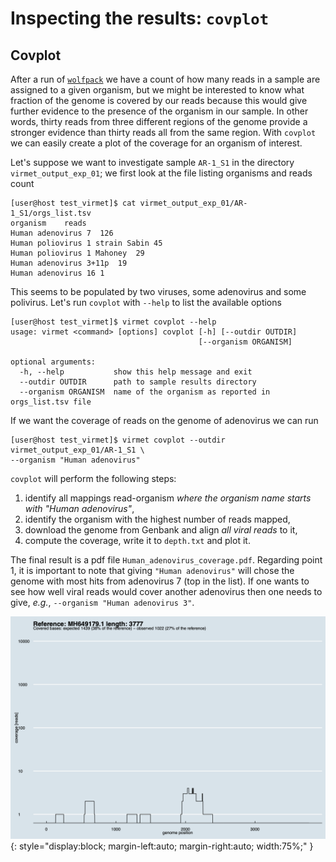 # Inspecting the results: `covplot`

## Covplot

After a run of [`wolfpack`](./Wolfpack.md) we have a count of how many reads
in a sample are assigned to a given organism, but we might be interested to
know what fraction of the genome is covered by our reads because this would
give further evidence to the presence of the organism in our sample. In other
words, thirty reads from three different regions of the genome provide a stronger
evidence than thirty reads all from the same region. With `covplot` we can
easily create a plot of the coverage for an organism of interest.

Let's suppose we want to investigate sample `AR-1_S1` in the directory
`virmet_output_exp_01`; we first look at the file listing organisms and reads
count

    [user@host test_virmet]$ cat virmet_output_exp_01/AR-1_S1/orgs_list.tsv
    organism	reads
    Human adenovirus 7	126
    Human poliovirus 1 strain Sabin	45
    Human poliovirus 1 Mahoney	29
    Human adenovirus 3+11p	19
    Human adenovirus 16	1

This seems to be populated by two viruses, some adenovirus and some polivirus.
Let's run `covplot` with `--help` to list the available options

    [user@host test_virmet]$ virmet covplot --help
    usage: virmet <command> [options] covplot [-h] [--outdir OUTDIR]
                                              [--organism ORGANISM]

    optional arguments:
      -h, --help           show this help message and exit
      --outdir OUTDIR      path to sample results directory
      --organism ORGANISM  name of the organism as reported in orgs_list.tsv file

If we want the coverage of reads on the genome of adenovirus we can run

    [user@host test_virmet]$ virmet covplot --outdir virmet_output_exp_01/AR-1_S1 \
    --organism "Human adenovirus"

`covplot` will perform the following steps:

1. identify all mappings read-organism *where the organism name starts with "Human adenovirus"*,
2. identify the organism with the highest number of reads mapped,
3. download the genome from Genbank and align *all viral reads* to it,
4. compute the coverage, write it to `depth.txt` and plot it.

The final result is a pdf file `Human_adenovirus_coverage.pdf`. Regarding point
1, it is important to note that giving `"Human adenovirus"` will chose the
genome with most hits from adenovirus 7 (top in the list). If one wants to see
how well viral reads would cover another adenovirus then one needs to give, _e.g._,
`--organism "Human adenovirus 3"`.

![](assets/coverage_example.png){: style="display:block; margin-left:auto; margin-right:auto; width:75%;" }
